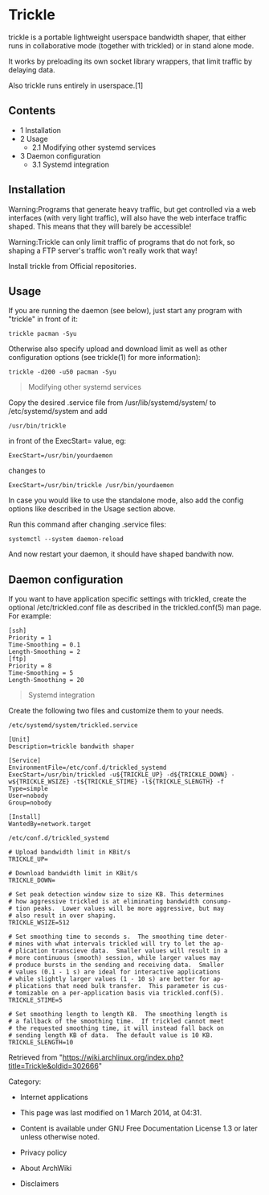 Trickle
=======

trickle is a portable lightweight userspace bandwidth shaper, that
either runs in collaborative mode (together with trickled) or in stand
alone mode.

It works by preloading its own socket library wrappers, that limit
traffic by delaying data.

Also trickle runs entirely in userspace.[1]

Contents
--------

-   1 Installation
-   2 Usage
    -   2.1 Modifying other systemd services
-   3 Daemon configuration
    -   3.1 Systemd integration

Installation
------------

Warning:Programs that generate heavy traffic, but get controlled via a
web interfaces (with very light traffic), will also have the web
interface traffic shaped. This means that they will barely be
accessible!

Warning:Trickle can only limit traffic of programs that do not fork, so
shaping a FTP server's traffic won't really work that way!

Install trickle from Official repositories.

Usage
-----

If you are running the daemon (see below), just start any program with
"trickle" in front of it:

    trickle pacman -Syu

Otherwise also specify upload and download limit as well as other
configuration options (see trickle(1) for more information):

    trickle -d200 -u50 pacman -Syu

> Modifying other systemd services

Copy the desired .service file from /usr/lib/systemd/system/ to
/etc/systemd/system and add

    /usr/bin/trickle

in front of the ExecStart= value, eg:

    ExecStart=/usr/bin/yourdaemon

changes to

    ExecStart=/usr/bin/trickle /usr/bin/yourdaemon

In case you would like to use the standalone mode, also add the config
options like described in the Usage section above.

  
 Run this command after changing .service files:

    systemctl --system daemon-reload

And now restart your daemon, it should have shaped bandwith now.

Daemon configuration
--------------------

If you want to have application specific settings with trickled, create
the optional /etc/trickled.conf file as described in the
trickled.conf(5) man page. For example:

    [ssh]
    Priority = 1
    Time-Smoothing = 0.1
    Length-Smoothing = 2
    [ftp]
    Priority = 8
    Time-Smoothing = 5
    Length-Smoothing = 20

> Systemd integration

Create the following two files and customize them to your needs.

    /etc/systemd/system/trickled.service

    [Unit]
    Description=trickle bandwith shaper

    [Service]
    EnvironmentFile=/etc/conf.d/trickled_systemd
    ExecStart=/usr/bin/trickled -u${TRICKLE_UP} -d${TRICKLE_DOWN} -w${TRICKLE_WSIZE} -t${TRICKLE_STIME} -l${TRICKLE_SLENGTH} -f
    Type=simple
    User=nobody
    Group=nobody

    [Install]
    WantedBy=network.target

    /etc/conf.d/trickled_systemd

    # Upload bandwidth limit in KBit/s
    TRICKLE_UP=

    # Download bandwidth limit in KBit/s
    TRICKLE_DOWN=

    # Set peak detection window size to size KB. This determines
    # how aggressive trickled is at eliminating bandwidth consump-
    # tion peaks.  Lower values will be more aggressive, but may
    # also result in over shaping.
    TRICKLE_WSIZE=512

    # Set smoothing time to seconds s.  The smoothing time deter-
    # mines with what intervals trickled will try to let the ap-
    # plication transcieve data.  Smaller values will result in a
    # more continuous (smooth) session, while larger values may
    # produce bursts in the sending and receiving data.  Smaller
    # values (0.1 - 1 s) are ideal for interactive applications
    # while slightly larger values (1 - 10 s) are better for ap-
    # plications that need bulk transfer.  This parameter is cus-
    # tomizable on a per-application basis via trickled.conf(5).
    TRICKLE_STIME=5

    # Set smoothing length to length KB.  The smoothing length is
    # a fallback of the smoothing time.  If trickled cannot meet
    # the requested smoothing time, it will instead fall back on
    # sending length KB of data.  The default value is 10 KB.
    TRICKLE_SLENGTH=10

Retrieved from
"https://wiki.archlinux.org/index.php?title=Trickle&oldid=302666"

Category:

-   Internet applications

-   This page was last modified on 1 March 2014, at 04:31.
-   Content is available under GNU Free Documentation License 1.3 or
    later unless otherwise noted.
-   Privacy policy
-   About ArchWiki
-   Disclaimers
